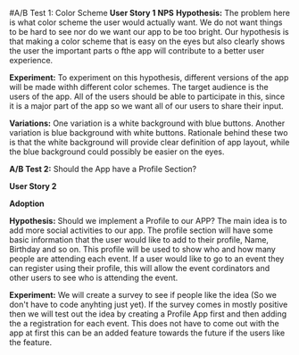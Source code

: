 
#A/B Test 1: Color Scheme
**User Story 1**
**NPS**
**Hypothesis:** The problem here is what color scheme the user would actually want. We do not want things to be hard to see nor do we want our app to be too bright. Our hypothesis is that making a color scheme that is easy on the eyes but also clearly shows the user the important parts o fthe app will contribute to a better user experience.

**Experiment:** To experiment on this hypothesis, different versions of the app will be made withh different color schemes. The target audience is the users of the app. All of the users should be able to participate in this, since it is a major part of the app so we want all of our users to share their input.

**Variations:** One variation is a white background with blue buttons. Another variation is blue background with white buttons. Rationale behind these two is that the white background will provide clear definition of app layout, while the blue background could possibly be easier on the eyes.

**A/B Test 2:** Should the App have a Profile Section?

**User Story 2**

**Adoption**

**Hypothesis:** Should we implement a Profile to our APP? The main idea is to add more social activities to our app. The profile section will have some basic information that the user would like to add to their profile, Name, Birthday and so on. This profile will be used to show who and how many people are attending each event. If a user would like to go to an event they can register using their profile, this will allow the event cordinators and other users to see who is attending the event. 

**Experiment:** We will create a survey to see if people like the idea (So we don't have to code anyhting just yet). If the survey comes in mostly positive then we will test out the idea by creating a Profile App first and then adding the a registration for each event. This does not have to come out with the app at first this can be an added feature towards the future if the users like the feature. 

